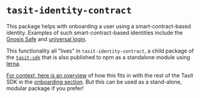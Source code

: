# `tasit-identity-contract`

This package helps with onboarding a user using a smart-contract-based identity. Examples of such smart-contract-based identities include the [Gnosis Safe](https://safe.gnosis.io/) and [universal login](https://universallogin.io/).

This functionality all "lives" in `tasit-identity-contract`, a child package of the [`tasit-sdk`](https://github.com/tasitlabs/TasitSDK) that is also published to npm as a standalone module using [lerna](https://lernajs.io/).

[For context, here is an overview](../../README.md#for-users-new-to-ethereum-with-no-funds) of how this fits in with the rest of the Tasit SDK in the [onboarding section](../../README.md#onboarding). But this can be used as a stand-alone, modular package if you prefer!
